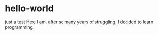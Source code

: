 # hello-world
just a test
Here I am. after so many years of struggling, I decided to learn programming.
